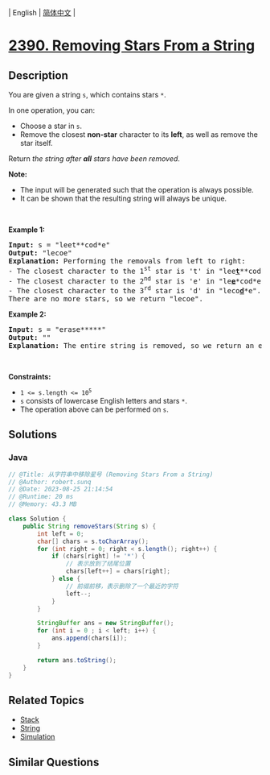 
| English | [简体中文](README.md) |

# [2390. Removing Stars From a String](https://leetcode.cn//problems/removing-stars-from-a-string/)

## Description

<p>You are given a string <code>s</code>, which contains stars <code>*</code>.</p>

<p>In one operation, you can:</p>

<ul>
	<li>Choose a star in <code>s</code>.</li>
	<li>Remove the closest <strong>non-star</strong> character to its <strong>left</strong>, as well as remove the star itself.</li>
</ul>

<p>Return <em>the string after <strong>all</strong> stars have been removed</em>.</p>

<p><strong>Note:</strong></p>

<ul>
	<li>The input will be generated such that the operation is always possible.</li>
	<li>It can be shown that the resulting string will always be unique.</li>
</ul>

<p>&nbsp;</p>
<p><strong class="example">Example 1:</strong></p>

<pre>
<strong>Input:</strong> s = &quot;leet**cod*e&quot;
<strong>Output:</strong> &quot;lecoe&quot;
<strong>Explanation:</strong> Performing the removals from left to right:
- The closest character to the 1<sup>st</sup> star is &#39;t&#39; in &quot;lee<strong><u>t</u></strong>**cod*e&quot;. s becomes &quot;lee*cod*e&quot;.
- The closest character to the 2<sup>nd</sup> star is &#39;e&#39; in &quot;le<strong><u>e</u></strong>*cod*e&quot;. s becomes &quot;lecod*e&quot;.
- The closest character to the 3<sup>rd</sup> star is &#39;d&#39; in &quot;leco<strong><u>d</u></strong>*e&quot;. s becomes &quot;lecoe&quot;.
There are no more stars, so we return &quot;lecoe&quot;.</pre>

<p><strong class="example">Example 2:</strong></p>

<pre>
<strong>Input:</strong> s = &quot;erase*****&quot;
<strong>Output:</strong> &quot;&quot;
<strong>Explanation:</strong> The entire string is removed, so we return an empty string.
</pre>

<p>&nbsp;</p>
<p><strong>Constraints:</strong></p>

<ul>
	<li><code>1 &lt;= s.length &lt;= 10<sup>5</sup></code></li>
	<li><code>s</code> consists of lowercase English letters and stars <code>*</code>.</li>
	<li>The operation above can be performed on <code>s</code>.</li>
</ul>


## Solutions


### Java

```Java
// @Title: 从字符串中移除星号 (Removing Stars From a String)
// @Author: robert.sunq
// @Date: 2023-08-25 21:14:54
// @Runtime: 20 ms
// @Memory: 43.3 MB

class Solution {
    public String removeStars(String s) {
        int left = 0;
        char[] chars = s.toCharArray();
        for (int right = 0; right < s.length(); right++) {
            if (chars[right] != '*') {
                // 表示放到了结尾位置
                chars[left++] = chars[right];
            } else {
                // 前缀前移，表示删除了一个最近的字符
                left--;
            }
        }

        StringBuffer ans = new StringBuffer();
        for (int i = 0 ; i < left; i++) {
            ans.append(chars[i]);
        }

        return ans.toString();
    }
}
```



## Related Topics

- [Stack](https://leetcode.cn//tag/stack)
- [String](https://leetcode.cn//tag/string)
- [Simulation](https://leetcode.cn//tag/simulation)

## Similar Questions



